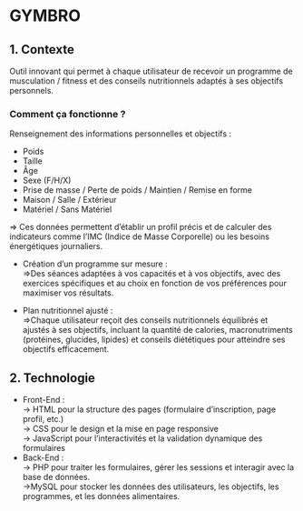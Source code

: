 # GYMBRO

## 1. Contexte
Outil innovant qui permet à chaque utilisateur de recevoir un programme de musculation / fitness et des conseils nutritionnels adaptés à ses objectifs personnels.

### Comment ça fonctionne ?

Renseignement des informations personnelles et objectifs :
- Poids
- Taille
- Âge
- Sexe (F/H/X)
- Prise de masse / Perte de poids / Maintien / Remise en forme
- Maison / Salle / Extérieur
- Matériel / Sans Matériel

=> Ces données permettent d’établir  un profil précis et de calculer des indicateurs comme l’IMC (Indice de Masse Corporelle) ou les besoins énergétiques journaliers.

- Création d’un programme sur mesure : \
 =>Des séances adaptées à vos capacités et à vos objectifs, avec des exercices spécifiques et au choix en fonction de vos préférences pour maximiser vos résultats.
 
- Plan nutritionnel ajusté : \
=>Chaque utilisateur reçoit des conseils nutritionnels équilibrés et ajustés à ses objectifs, incluant la quantité de calories, macronutriments (protéines, glucides, lipides) et conseils diététiques pour atteindre ses objectifs efficacement.
## 2. Technologie
+ Front-End : \
	-> HTML pour la structure des pages (formulaire d’inscription, page profil, etc.) \
	-> CSS pour le design et la mise en page responsive \
	-> JavaScript pour l’interactivités et la validation dynamique des formulaires
+ Back-End : \
-> PHP pour traiter les formulaires, gérer les sessions et interagir avec la base de données. \
->MySQL pour stocker les données des utilisateurs, les objectifs, les programmes, et les données alimentaires.

